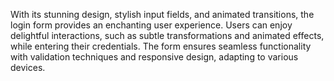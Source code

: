 <p>With its stunning design, stylish input fields, and animated transitions, the login form provides an enchanting user experience. Users can enjoy delightful interactions, such as subtle transformations and animated effects, while entering their credentials. The form ensures seamless functionality with validation techniques and responsive design, adapting to various devices.</p>
